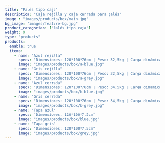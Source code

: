 ```yaml
---
title: "Palés tipo caja"
description: "Caja rejilla y caja cerrada para palés"
image : "images/products/box/main.jpg"
bg_image: "images/feature-bg.jpg"
product_categories: ["Palés tipo caja"]
weight: 9
type: "products"
products:
  enable: true
  items:
    - name: "Azul rejilla"
      specs: "Dimensiones: 120*100*76cm | Peso: 32,5kg | Carga dinámica: t"
      image: "images/products/box/a-blue.jpg"
    - name: "Gris rejilla"
      specs: "Dimensiones: 120*100*76cm | Peso: 32,5kg | Carga dinámica: t"
      image: "images/products/box/a-grey.jpg"
    - name: "Azul cerrada"
      specs: "Dimensiones: 120*100*76cm | Peso: 34,5kg | Carga dinámica: t"
      image: "images/products/box/b-blue.jpg"
    - name: "Gris cerrada"
      specs: "Dimensiones: 120*100*76cm | Peso: 34,5kg | Carga dinámica: t"
      image: "images/products/box/b-grey.jpg"
    - name: "Tapa azul"
      specs: "Dimensiones: 120*100*7,5cm"
      image: "images/products/box/blue.jpg"
    - name: "Tapa gris"
      specs: "Dimensiones: 120*100*7,5cm"
      image: "images/products/box/grey.jpg"
---
```

